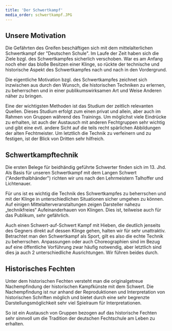 ```yaml
---
title: 'Der Schwertkampf'
media_order: schwertkampf.JPG
---
```


## Unsere Motivation

Die Gefährten des Greifen beschäftigen sich  mit dem mittelalterlichen Schwertkampf der "Deutschen Schule". Im Laufe der Zeit haben sich die Ziele bzgl. des Schwertkampfes sicherlich verschoben. War es am Anfang noch eher das bloße Besitzen einer Klinge, so rückte der technische und historische Aspekt des Schwertkampfes nach und nach in den Vordergrund.

Die eigentliche Motivation bzgl. des Schwertkampfes zeichnet sich inzwischen aus durch den Wunsch, die historischen Techniken zu erlernen, zu beherrschen und in einer publikumswirksamen Art und Weise Anderen näher zu bringen.

Eine der wichtigsten Methoden ist das Studium der zeitlich relevanten Quellen. Dieses Studium erfolgt zum einen privat und allein, aber auch im Rahmen von Gruppen während des Trainings. Um möglichst viele Eindrücke zu erhalten, ist auch der Austausch mit anderen Fechtgruppen sehr wichtig und gibt eine evtl. andere Sicht auf die  teils recht spärlichen Abbildungen der alten Fechtmeister. Um letztlich die Technik zu verfeinern und zu festigen, ist der Blick von Dritten sehr hilfreich.
 
## Schwertkampftechnik

Die ersten Belege für beidhändig geführte Schwerter finden sich im 13. Jhd. Als Basis für unseren Schwertkampf mit dem Langen Schwert ("Anderthalbhänder") richten wir uns nach den Lehrmeistern Talhoffer und Lichtenauer.

Für uns ist es wichtig die Technik des Schwertkampfes zu beherrschen und mit der Klinge in unterschiedlichen Situationen sicher umgehen zu können. Auf einigen Mittelalterveranstaltungen zeigen Darsteller nahezu „technikfreies“ Aufeinanderhauen von Klingen. Dies ist, teilweise auch für das Publikum, sehr gefährlich.

Auch einen Schwert-auf-Schwert Kampf mit Hieben, die deutlich jenseits des Gegners direkt auf dessen Klinge gehen, halten wir für sehr unattraktiv. Betrachtet man den Schwertkampf als Sport, gilt es also die echte Technik zu beherrschen.
Anpassungen oder auch Choreographien sind im Bezug auf eine öffentliche Vorführung zwar häufig notwendig, aber letztlich sind dies ja auch 2 unterschiedliche Ausrichtungen. Wir führen beides durch.
 
## Historisches Fechten

Unter dem historischen Fechten versteht man die originalgetreue Nachempfindung der historischen Kampfkünste mit dem Schwert. Die Nachempfindung ist nur anhand der Reproduktionen und Interpretation von historischen Schriften möglich und bietet durch eine sehr begrenzte Darstellungsmöglichkeit sehr viel Spielraum für Interpretationen.

So ist ein Austausch von Gruppen bezogen auf das historische Fechten sehr sinnvoll um die Tradition der deutschen Fechtschule am Leben zu erhalten.